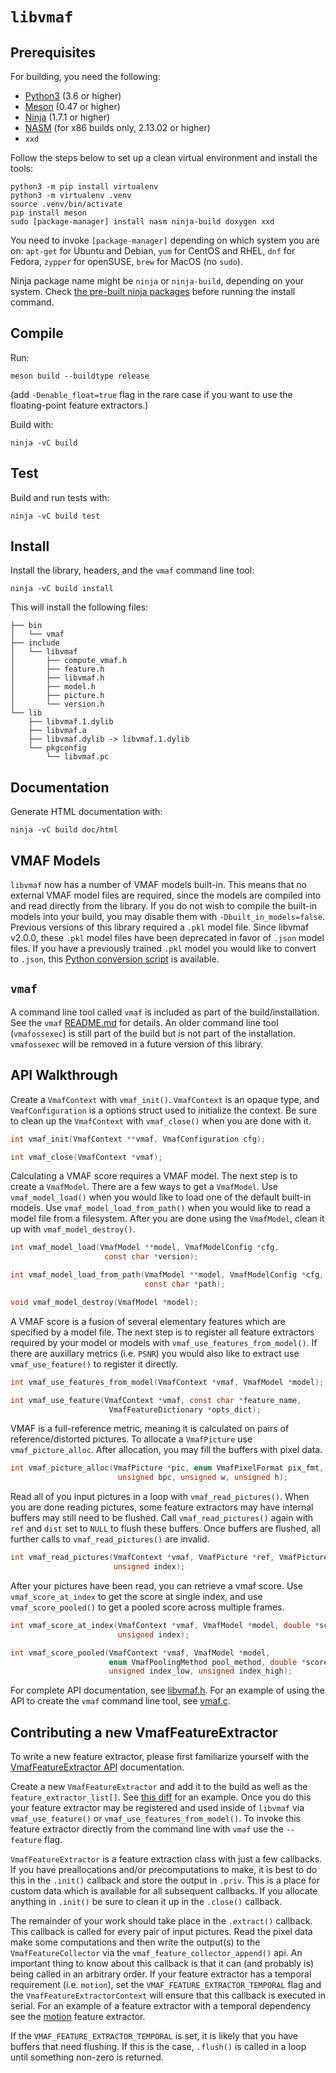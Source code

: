 # `libvmaf`

## Prerequisites

For building, you need the following:

- [Python3](https://www.python.org/download/releases/3.0/) (3.6 or higher)
- [Meson](https://mesonbuild.com/) (0.47 or higher)
- [Ninja](https://ninja-build.org/) (1.7.1 or higher)
- [NASM](https://www.nasm.us/) (for x86 builds only, 2.13.02 or higher)
- `xxd`

Follow the steps below to set up a clean virtual environment and install the tools:
```
python3 -m pip install virtualenv
python3 -m virtualenv .venv
source .venv/bin/activate
pip install meson
sudo [package-manager] install nasm ninja-build doxygen xxd
```
You need to invoke `[package-manager]` depending on which system you are on: `apt-get` for Ubuntu and Debian, `yum` for CentOS and RHEL, `dnf` for Fedora, `zypper` for openSUSE, `brew` for MacOS (no `sudo`).

Ninja package name might be `ninja` or `ninja-build`, depending on your system. Check [the pre-built ninja packages](https://github.com/ninja-build/ninja/wiki/Pre-built-Ninja-packages) before running the install command.

## Compile

Run:

```
meson build --buildtype release
```

(add `-Denable_float=true` flag in the rare case if you want to use the floating-point feature extractors.)

Build with:

```
ninja -vC build
```

## Test

Build and run tests with:

```
ninja -vC build test
```

## Install

Install the library, headers, and the `vmaf` command line tool:

```
ninja -vC build install
```

This will install the following files:

```
├── bin
│   └── vmaf
├── include
│   └── libvmaf
│       ├── compute_vmaf.h
│       ├── feature.h
│       ├── libvmaf.h
│       ├── model.h
│       ├── picture.h
│       └── version.h
└── lib
    ├── libvmaf.1.dylib
    ├── libvmaf.a
    ├── libvmaf.dylib -> libvmaf.1.dylib
    └── pkgconfig
        └── libvmaf.pc
```

## Documentation

Generate HTML documentation with:

```
ninja -vC build doc/html
```

## VMAF Models

`libvmaf` now has a number of VMAF models built-in. This means that no external VMAF model files are required, since the models are compiled into and read directly from the library. If you do not wish to compile the built-in models into your build, you may disable them with `-Dbuilt_in_models=false`. Previous versions of this library required a `.pkl` model file. Since libvmaf v2.0.0, these `.pkl` model files have been deprecated in favor of `.json` model files. If you have a previously trained `.pkl` model you would like to convert to `.json`, this [Python conversion script](../python/vmaf/script/convert_model_from_pkl_to_json.py) is available. 

## `vmaf`

A command line tool called `vmaf` is included as part of the build/installation. See the `vmaf` [README.md](tools/README.md) for details. An older command line tool (`vmafossexec`) is still part of the build but is not part of the installation. `vmafossexec` will be removed in a future version of this library.

## API Walkthrough

Create a `VmafContext` with `vmaf_init()`. `VmafContext` is an opaque type, and `VmafConfiguration` is a options struct used to initialize the context. Be sure to clean up the `VmafContext` with `vmaf_close()` when you are done with it.

```c
int vmaf_init(VmafContext **vmaf, VmafConfiguration cfg);

int vmaf_close(VmafContext *vmaf);
```

Calculating a VMAF score requires a VMAF model. The next step is to create a `VmafModel`. There are a few ways to get a `VmafModel`. Use `vmaf_model_load()` when you would like to load one of the default built-in models. Use `vmaf_model_load_from_path()` when you would like to read a model file from a filesystem. After you are done using the `VmafModel`, clean it up with `vmaf_model_destroy()`.

```c
int vmaf_model_load(VmafModel **model, VmafModelConfig *cfg,
                     const char *version);

int vmaf_model_load_from_path(VmafModel **model, VmafModelConfig *cfg,
                              const char *path);

void vmaf_model_destroy(VmafModel *model);
```


A VMAF score is a fusion of several elementary features which are specified by a model file. The next step is to register all feature extractors required by your model or models with `vmaf_use_features_from_model()`. If there are auxillary metrics (i.e. `PSNR`) you would also like to extract use `vmaf_use_feature()` to register it directly.

```c
int vmaf_use_features_from_model(VmafContext *vmaf, VmafModel *model);

int vmaf_use_feature(VmafContext *vmaf, const char *feature_name,
                      VmafFeatureDictionary *opts_dict);
```

VMAF is a full-reference metric, meaning it is calculated on pairs of reference/distorted pictures. To allocate a `VmafPicture` use `vmaf_picture_alloc`. After allocation, you may fill the buffers with pixel data.

```c
int vmaf_picture_alloc(VmafPicture *pic, enum VmafPixelFormat pix_fmt,
                        unsigned bpc, unsigned w, unsigned h);
```

Read all of you input pictures in a loop with `vmaf_read_pictures()`. When you are done reading pictures, some feature extractors may have internal buffers may still need to be flushed. Call `vmaf_read_pictures()` again with `ref` and `dist` set to `NULL` to flush these buffers. Once buffers are flushed, all further calls to `vmaf_read_pictures()` are invalid.

```c
int vmaf_read_pictures(VmafContext *vmaf, VmafPicture *ref, VmafPicture *dist,
                       unsigned index);
```

After your pictures have been read, you can retrieve a vmaf score. Use `vmaf_score_at_index` to get the score at single index, and use `vmaf_score_pooled()` to get a pooled score across multiple frames.

```c
int vmaf_score_at_index(VmafContext *vmaf, VmafModel *model, double *score,
                        unsigned index);

int vmaf_score_pooled(VmafContext *vmaf, VmafModel *model,
                      enum VmafPoolingMethod pool_method, double *score,
                      unsigned index_low, unsigned index_high);
```

For complete API documentation, see [libvmaf.h](include/libvmaf/libvmaf.h). For an example of using the API to create the `vmaf` command line tool, see [vmaf.c](tools/vmaf.c).

## Contributing a new VmafFeatureExtractor

To write a new feature extractor, please first familiarize yourself with the [VmafFeatureExtractor API](https://github.com/Netflix/vmaf/blob/master/libvmaf/src/feature/feature_extractor.h#L36-L87) documentation.

Create a new `VmafFeatureExtractor` and add it to the build as well as the `feature_extractor_list[]`. See [this diff](https://github.com/Netflix/vmaf/commit/fd3c79697c7e06586aa5b9cda8db0d9aedfd70c5) for an example. Once you do this your feature extractor may be registered and used inside of `libvmaf` via `vmaf_use_feature()` or `vmaf_use_features_from_model()`. To invoke this feature extractor directly from the command line with `vmaf` use the `--feature` flag.

`VmafFeatureExtractor` is a feature extraction class with just a few callbacks. If you have preallocations and/or precomputations to make, it is best to do this in the `.init()` callback and store the output in `.priv`.  This is a place for custom data which is available for all subsequent callbacks. If you allocate anything in `.init()` be sure to clean it up in the `.close()` callback.

The remainder of your work should take place in the `.extract()` callback. This callback is called for every pair of input pictures. Read the pixel data make some computations and then write the output(s) to the `VmafFeatureCollector` via the `vmaf_feature_collector_append()` api. An important thing to know about this callback is that it can (and probably is) being called in an arbitrary order. If your feature extractor has a temporal requirement (i.e. `motion`), set the `VMAF_FEATURE_EXTRACTOR_TEMPORAL` flag and the `VmafFeatureExtractorContext` will ensure that this callback is executed in serial. For an example of a feature extractor with a temporal dependency see the [motion](https://github.com/Netflix/vmaf/blob/master/libvmaf/src/feature/integer_motion.c) feature extractor.

If the `VMAF_FEATURE_EXTRACTOR_TEMPORAL` is set, it is likely that you have buffers that need flushing. If this is the case, `.flush()` is called in a loop until something non-zero is returned.
